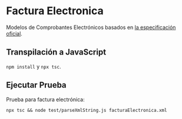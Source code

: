 # Factura Electronica

Modelos de Comprobantes Electrónicos basados en [la especificación oficial](https://www.hacienda.go.cr/ATV/ComprobanteElectronico/docs/esquemas/2016/v4.3/ANEXOS%20Y%20ESTRUCTURAS_V4.3.pdf).

## Transpilación a JavaScript

`npm install` y `npx tsc`.

## Ejecutar Prueba

Prueba para factura electrónica:

`npx tsc && node test/parseXmlString.js facturaElectronica.xml`
